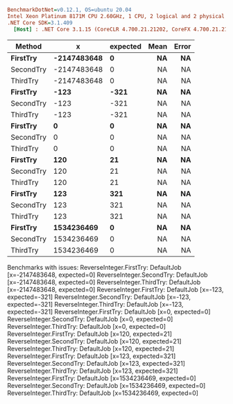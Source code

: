 ``` ini

BenchmarkDotNet=v0.12.1, OS=ubuntu 20.04
Intel Xeon Platinum 8171M CPU 2.60GHz, 1 CPU, 2 logical and 2 physical cores
.NET Core SDK=3.1.409
  [Host] : .NET Core 3.1.15 (CoreCLR 4.700.21.21202, CoreFX 4.700.21.21402), X64 RyuJIT


```
|    Method |           x | expected | Mean | Error |
|---------- |------------ |--------- |-----:|------:|
|  **FirstTry** | **-2147483648** |        **0** |   **NA** |    **NA** |
| SecondTry | -2147483648 |        0 |   NA |    NA |
|  ThirdTry | -2147483648 |        0 |   NA |    NA |
|  **FirstTry** |        **-123** |     **-321** |   **NA** |    **NA** |
| SecondTry |        -123 |     -321 |   NA |    NA |
|  ThirdTry |        -123 |     -321 |   NA |    NA |
|  **FirstTry** |           **0** |        **0** |   **NA** |    **NA** |
| SecondTry |           0 |        0 |   NA |    NA |
|  ThirdTry |           0 |        0 |   NA |    NA |
|  **FirstTry** |         **120** |       **21** |   **NA** |    **NA** |
| SecondTry |         120 |       21 |   NA |    NA |
|  ThirdTry |         120 |       21 |   NA |    NA |
|  **FirstTry** |         **123** |      **321** |   **NA** |    **NA** |
| SecondTry |         123 |      321 |   NA |    NA |
|  ThirdTry |         123 |      321 |   NA |    NA |
|  **FirstTry** |  **1534236469** |        **0** |   **NA** |    **NA** |
| SecondTry |  1534236469 |        0 |   NA |    NA |
|  ThirdTry |  1534236469 |        0 |   NA |    NA |

Benchmarks with issues:
  ReverseInteger.FirstTry: DefaultJob [x=-2147483648, expected=0]
  ReverseInteger.SecondTry: DefaultJob [x=-2147483648, expected=0]
  ReverseInteger.ThirdTry: DefaultJob [x=-2147483648, expected=0]
  ReverseInteger.FirstTry: DefaultJob [x=-123, expected=-321]
  ReverseInteger.SecondTry: DefaultJob [x=-123, expected=-321]
  ReverseInteger.ThirdTry: DefaultJob [x=-123, expected=-321]
  ReverseInteger.FirstTry: DefaultJob [x=0, expected=0]
  ReverseInteger.SecondTry: DefaultJob [x=0, expected=0]
  ReverseInteger.ThirdTry: DefaultJob [x=0, expected=0]
  ReverseInteger.FirstTry: DefaultJob [x=120, expected=21]
  ReverseInteger.SecondTry: DefaultJob [x=120, expected=21]
  ReverseInteger.ThirdTry: DefaultJob [x=120, expected=21]
  ReverseInteger.FirstTry: DefaultJob [x=123, expected=321]
  ReverseInteger.SecondTry: DefaultJob [x=123, expected=321]
  ReverseInteger.ThirdTry: DefaultJob [x=123, expected=321]
  ReverseInteger.FirstTry: DefaultJob [x=1534236469, expected=0]
  ReverseInteger.SecondTry: DefaultJob [x=1534236469, expected=0]
  ReverseInteger.ThirdTry: DefaultJob [x=1534236469, expected=0]

